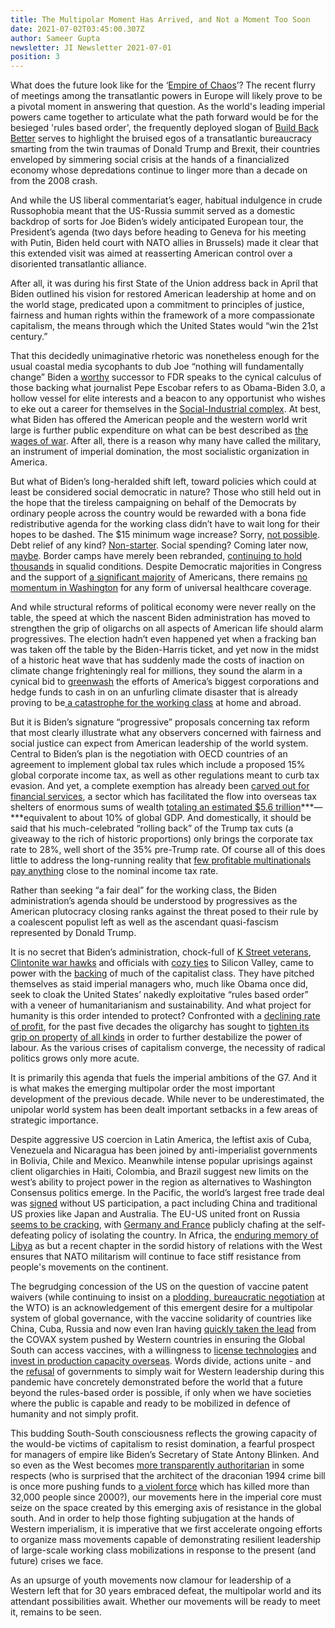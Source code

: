 ```yaml
---
title: The Multipolar Moment Has Arrived, and Not a Moment Too Soon
date: 2021-07-02T03:45:00.307Z
author: Sameer Gupta
newsletter: JI Newsletter 2021-07-01
position: 3
---
```

What does the future look like for the ‘[Empire of Chaos](https://www.counterpunch.org/2014/12/19/empire-of-chaos/)’? The recent flurry of meetings among the transatlantic powers in Europe will likely prove to be a pivotal moment in answering that question. As the world's leading imperial powers came together to articulate what the path forward would be for the besieged 'rules based order', the frequently deployed slogan of [Build Back Better](https://www.whitehouse.gov/briefing-room/statements-releases/2021/06/12/fact-sheet-president-biden-and-g7-leaders-launch-build-back-better-world-b3w-partnership/) serves to highlight the bruised egos of a transatlantic bureaucracy smarting from the twin traumas of Donald Trump and Brexit, their countries enveloped by simmering social crisis at the hands of a financialized economy whose depredations continue to linger more than a decade on from the 2008 crash. 

And while the US liberal commentariat’s eager, habitual indulgence in crude Russophobia meant that the US-Russia summit served as a domestic backdrop of sorts for Joe Biden’s widely anticipated European tour, the President’s agenda (two days before heading to Geneva for his meeting with Putin, Biden held court with NATO allies in Brussels) made it clear that this extended visit was aimed at reasserting American control over a disoriented transatlantic alliance.

After all, it was during his first State of the Union address back in April that Biden outlined his vision for restored American leadership at home and on the world stage, predicated upon a commitment to principles of justice, fairness and human rights within the framework of a more compassionate capitalism, the means through which the United States would “win the 21st century.” 

That this decidedly unimaginative rhetoric was nonetheless enough for the usual coastal media sycophants to dub Joe “nothing will fundamentally change” Biden a [worthy](https://www.nytimes.com/2021/04/12/opinion/biden-fdr-new-deal.html) successor to FDR speaks to the cynical calculus of those backing what journalist Pepe Escobar refers to as Obama-Biden 3.0, a hollow vessel for elite interests and a beacon to any opportunist who wishes to eke out a career for themselves in the [Social-Industrial complex](https://archive.org/details/TheSocial-industrialComplex/page/n3/mode/2up). At best, what Biden has offered the American people and the western world writ large is further public expenditure on what can be best described as [the wages of war](https://journals.openedition.org/lisa/5371?lang=en). After all, there is a reason why many have called the military, an instrument of imperial domination, the most socialistic organization in America.

But what of Biden’s long-heralded shift left, toward policies which could at least be considered social democratic in nature? Those who still held out in the hope that the tireless campaigning on behalf of the Democrats by ordinary people across the country would be rewarded with a bona fide redistributive agenda for the working class didn’t have to wait long for their hopes to be dashed. The $15 minimum wage increase? [](https://www.theguardian.com/commentisfree/2021/mar/01/joe-biden-minimum-wage-democrats)Sorry, [not possible](https://www.theguardian.com/commentisfree/2021/mar/01/joe-biden-minimum-wage-democrats). Debt relief of any kind? [Non-starter](https://www.counterpunch.org/2021/06/11/bidens-broken-promises-spell-hard-times-ahead/). Social spending? Coming later now, [maybe](https://www.usnews.com/news/politics/articles/2021-06-29/biden-sells-human-infrastructure-plan-despite-imperiled-bipartisan-package). Border camps have merely been rebranded, [continuing to hold thousands](https://www.bbc.com/news/world-us-canada-57561760) in squalid conditions. Despite Democratic majorities in Congress and the support of [a significant majority](https://www.cnbc.com/2021/05/26/health-care-news-democrats-murray-pallone-to-create-public-option-bill.html) of Americans, there remains [no momentum in Washington](https://www.nbcnews.com/politics/joe-biden/health-insurance-public-option-might-be-fizzling-left-ok-n1269571) for any form of universal healthcare coverage. 

And while structural reforms of political economy were never really on the table, the speed at which the nascent Biden administration has moved to strengthen the grip of oligarchs on all aspects of American life should alarm progressives. The election hadn’t even happened yet when a fracking ban was taken off the table by the Biden-Harris ticket, and yet now in the midst of a historic heat wave that has suddenly made the costs of inaction on climate change frighteningly real for millions, they sound the alarm in a cynical bid to [greenwash](https://monthlyreview.org/2008/11/01/capitalist-and-socialist-responses-to-the-ecological-crisis/) the efforts of America’s biggest corporations and hedge funds to cash in on an unfurling climate disaster that is already proving to be[ a catastrophe for the working class](https://inthesetimes.com/article/climate-change-heat-wave-pacific-northwest-workers-rights-unions-farm-construction) at home and abroad. 

But it is Biden’s signature “progressive” proposals concerning tax reform that most clearly illustrate what any observers concerned with fairness and social justice can expect from American leadership of the world system. Central to Biden’s plan is the negotiation with OECD countries of an agreement to implement global tax rules which include a proposed 15% global corporate income tax, as well as other regulations meant to curb tax evasion. And yet, a complete exemption has already been [carved out for financial services](https://www.ft.com/content/f10b3e92-03e9-402b-9462-237f53b4d140), a sector which has facilitated the flow into overseas tax shelters of enormous sums of wealth [totaling an estimated $5.6 trillion](https://thetricontinental.org/working-document-1/)***—***equivalent to about 10% of global GDP. And domestically, it should be said that his much-celebrated “rolling back” of the Trump tax cuts (a giveaway to the rich of historic proportions) only brings the corporate tax rate to 28%, well short of the 35% pre-Trump rate. Of course all of this does little to address the long-running reality that [few profitable multinationals pay anything](https://www.washingtonpost.com/business/2021/04/05/corporations-federal-taxes/) close to the nominal income tax rate.    

Rather than seeking “a fair deal” for the working class, the Biden administration’s agenda should be understood by progressives as the American plutocracy closing ranks against the threat posed to their rule by a coalescent populist left as well as the ascendant quasi-fascism represented by Donald Trump. 

It is no secret that Biden’s administration, chock-full of [K Street veterans](https://www.politico.com/news/2020/11/23/westexec-advisors-biden-cabinet-440072), [Clintonite war hawks](https://www.indianpunchline.com/biden-wants-to-remain-engaged-with-russia-china/) and officials with [cozy ties](https://prospect.org/power/when-the-pentagon-visits-silicon-valley-apple-google-palantir/) to Silicon Valley, came to power with the [backing](https://www.npr.org/2020/08/17/902626429/wall-streets-big-money-is-betting-on-biden-and-democrats-in-2020) of much of the capitalist class. They have pitched themselves as staid imperial managers who, much like Obama once did, seek to cloak the United States’ nakedly exploitative “rules based order” with a veneer of humanitarianism and sustainability. And what project for humanity is this order intended to protect? Confronted with a [declining rate of profit](https://monthlyreview.org/2021/01/01/the-contagion-of-capital/), for the past five decades the oligarchy has sought to [tighten its grip on property](https://www.jstor.org/stable/4394763) [of all kinds](https://www.theatlantic.com/technology/archive/2019/02/single-family-landlords-wall-street/582394/) in order to further destabilize the power of labour. As the various crises of capitalism converge, the necessity of radical politics grows only more acute.

It is primarily this agenda that fuels the imperial ambitions of the G7. And it is what makes the emerging multipolar order the most important development of the previous decade. While never to be underestimated, the unipolar world system has been dealt important setbacks in a few areas of strategic importance. 

Despite aggressive US coercion in Latin America, the leftist axis of Cuba, Venezuela and Nicaragua has been joined by anti-imperialist governments in Bolivia, Chile and Mexico. Meanwhile intense popular uprisings against client oligarchies in Haiti, Colombia, and Brazil suggest new limits on the west’s ability to project power in the region as alternatives to Washington Consensus politics emerge. In the Pacific, the world’s largest free trade deal was [signed](http://www.china.org.cn/world/2021-06/26/content_77589219.htm) without US participation, a pact including China and traditional US proxies like Japan and Australia. The EU-US united front on Russia [seems to be cracking](https://peoplesdispatch.org/2021/04/06/why-ukraines-borders-are-back-at-the-center-of-geopolitics/), with [Germany and France](https://www.theglobeandmail.com/world/article-france-germany-drop-plans-for-russia-summit-after-eu-outcry-2/) publicly chafing at the self-defeating policy of isolating the country. In Africa, the [enduring memory of Libya](https://www.blackstarnews.com/global-politics/africa/dont-allow-another-us-nato-libya-in-the-horn-of-africa.html) as but a recent chapter in the sordid history of relations with the West ensures that NATO militarism will continue to face stiff resistance from people's movements on the continent. 

The begrudging concession of the US on the question of vaccine patent waivers (while continuing to insist on a [plodding, bureaucratic negotiation](https://www.indianpunchline.com/bidens-decision-on-trips-waiver-is-political-theatre-india-cannot-pin-hopes-on-it/) at the WTO) is an acknowledgement of this emergent desire for a multipolar system of global governance, with the vaccine solidarity of countries like China, Cuba, Russia and now even Iran having [quickly taken the lead](https://mronline.org/2021/04/02/the-vaccine-must-be-a-common-good-for-humanity/) from the COVAX system pushed by Western countries in ensuring the Global South can access vaccines, with a willingness to [license technologies](https://www.businesstoday.in/latest/world/story/russia-only-nation-ready-to-transfer-covid-19-vaccine-tech-vladimir-putin-298304-2021-06-06) and [invest in production capacity overseas](https://healthpolicy-watch.news/russia-and-chinas-bilateral-vaccine/). Words divide, actions unite - and the [refusal](https://progressive.international/wire/2021-06-18-after-failure-of-g7-global-south-countries-come-together-to-end-the-pandemic-with-solidarity-not-charity/en) of governments to simply wait for Western leadership during this pandemic have concretely demonstrated before the world that a future beyond the rules-based order is possible, if only when we have societies where the public is capable and ready to be mobilized in defence of humanity and not simply profit. 

This budding South-South consciousness reflects the growing capacity of the would-be victims of capitalism to resist domination, a fearful prospect for managers of empire like Biden’s Secretary of State Antony Blinken. And so even as the West becomes [more transparently authoritarian](https://unlimitedhangout.com/2021/06/investigative-reports/who-is-a-terrorist-in-bidens-america/) in some respects (who is surprised that the architect of the draconian 1994 crime bill is once more pushing funds to [a violent force](https://www.democracynow.org/2021/6/1/report_police_killings_people_of_color) which has killed more than 32,000 people since 2000?), our movements here in the imperial core must seize on the space created by this emerging axis of resistance in the global south. And in order to help those fighting subjugation at the hands of Western imperialism, it is imperative that we first accelerate ongoing efforts to organize mass movements capable of demonstrating resilient leadership of large-scale working class mobilizations in response to the present (and future) crises we face. 

As an upsurge of youth movements now clamour for leadership of a Western left that for 30 years embraced defeat, the multipolar world and its attendant possibilities await. Whether our movements will be ready to meet it, remains to be seen.